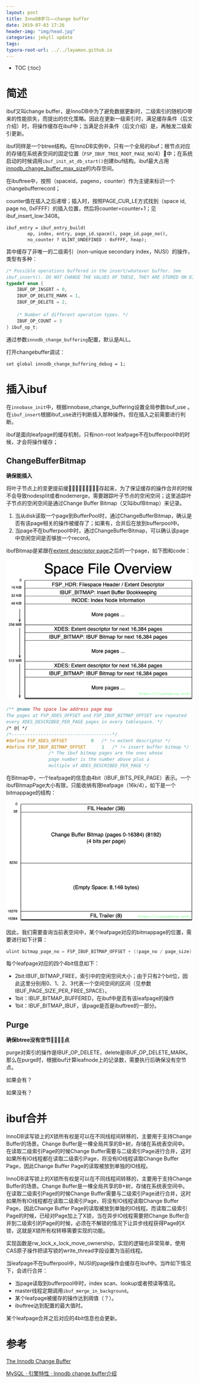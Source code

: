 ```yaml
---
layout: post
title: InnoDB学习——change buffer
date: 2019-07-03 17:26
header-img: "img/head.jpg"
categories: jekyll update
tags:
typora-root-url: ../../layamon.github.io
---
```

* TOC
{:toc}
# 简述

ibuf又叫change buffer，是InnoDB中为了避免数据更新时，二级索引的随机IO带来的性能损失，而提出的优化策略。因此在更新一级索引时，满足缓存条件（后文介绍）时，将操作缓存在ibuf中；当满足合并条件（后文介绍）是，再触发二级索引更新。

ibuf同样是一个btree结构。在InnoDB实例中，只有一个全局的ibuf；根节点对应的存储在系统表空间的固定位置（`FSP_IBUF_TREE_ROOT_PAGE_NO`/4）中；在系统启动的时候调用`ibuf_init_at_db_start()`创建ibuf结构。ibuf最大占用 [innodb_change_buffer_max_size](http://dev.mysql.com/doc/refman/5.7/en/innodb-parameters.html#sysvar_innodb_change_buffer_max_size)的内存空间。

在ibuftree中，按照（spaceid，pageno，counter）作为主键来标识一个changebufferrecord；

counter值在插入之后递增；插入时，按照PAGE_CUR_LE方式找到（space id, page no, 0xFFFF）的插入位置，然后将counter=counter+1；见ibuf_insert_low:3408。

```
ibuf_entry = ibuf_entry_build(
		op, index, entry, page_id.space(), page_id.page_no(),
		no_counter ? ULINT_UNDEFINED : 0xFFFF, heap);
```

其中缓存了非唯一的二级索引（non-unique secondary index，NUSI）的操作，类型有多种：

```c
/* Possible operations buffered in the insert/whatever buffer. See
ibuf_insert(). DO NOT CHANGE THE VALUES OF THESE, THEY ARE STORED ON DISK. */
typedef enum {
	IBUF_OP_INSERT = 0,
	IBUF_OP_DELETE_MARK = 1,
	IBUF_OP_DELETE = 2,

	/* Number of different operation types. */
	IBUF_OP_COUNT = 3
} ibuf_op_t;
```

通过参数`innodb_change_buffering`配置，默认是ALL。

打开changebuffer调试：

```
set global innodb_change_buffering_debug = 1;
```

# 插入ibuf

在`innobase_init`中，根据innobase_change_buffering设置全局参数ibuf_use 。在`ibuf_insert`根据ibuf_use进行判断插入那种操作。但在插入之前需要进行判断。

ibuf是面向leafpage的缓存机制，只有non-root leafpage不在bufferpool中的时候，才会将操作缓存；

## ChangeBufferBitmap

**确保能插入**

将叶子节点上的变更提前缓存起来，为了保证缓存的操作合并的时候不会导致nodesplit或者nodemerge，需要跟踪叶子节点的空闲空间；这里追踪叶子节点的空闲空间是通过Change Buffer Bitmap（又叫ibufBitmap）来记录。

1. 当从disk读取一个page到BufferPool时，通过ChangeBufferBitmap，确认是否有该page相关的操作被缓存了；如果有，合并后在放到bufferpool中。
2. 当page不在bufferpool中时，通过ChangeBufferBitmap，可以确认该page中空闲空间是否够放一个record。

ibufBitmap是紧跟在[extent descriptor page](http://mysqlserverteam.com/extent-descriptor-page-of-innodb/)之后的一个page，如下图和code：

![image-20190704181942011](/image/space-file.png)

```c
/** @name The space low address page map
The pages at FSP_XDES_OFFSET and FSP_IBUF_BITMAP_OFFSET are repeated
every XDES_DESCRIBED_PER_PAGE pages in every tablespace. */
/* @{ */
/*--------------------------------------*/
#define FSP_XDES_OFFSET			0	/* !< extent descriptor */
#define FSP_IBUF_BITMAP_OFFSET		1	/* !< insert buffer bitmap */
				/* The ibuf bitmap pages are the ones whose
				page number is the number above plus a
				multiple of XDES_DESCRIBED_PER_PAGE */
```

在Bitmap中，一个leafpage的信息由4bit（IBUF_BITS_PER_PAGE）表示。一个ibufBitmapPage大小有限，只能收纳有限leafpage（16k/4），如下是一个bitmappage的结构：

![image-20190704203435668](/image/bitmap-page.png)

因此，我们需要查询当前表空间中，某个leafpage对应的bitmappage的位置，需要进行如下计算：

```c
ulint bitmap_page_no = FSP_IBUF_BITMAP_OFFSET + ((page_no / page_size) * page_size)
```

每个leafpage对应的四个4bit信息如下：

+ 2bit:IBUF_BITMAP_FREE，索引中的空闲空间大小；由于只有2个bit位，因此这里分别用0、1、2、3代表一个空间空间的区间（见参数IBUF_PAGE_SIZE_PER_FREE_SPACE）。
+ 1bit：IBUF_BITMAP_BUFFERED，在ibuf中是否有该leafpage的操作
+ 1bit：IBUF_BITMAP_IBUF，该page是否是ibuftree的一部分。

## Purge

**确保btree没有空节点**

purge对索引的操作是IBUF_OP_DELETE，delete是IBUF_OP_DELETE_MARK。那么在purge时，根据ibuf计算leafnode上的记录数，需要执行后确保没有空节点。

如果会有？

如果没有？

# ibuf合并

InnoDB读写锁上的X锁所有权是可以在不同线程间转移的，主要用于支持Change Buffer的场景。Change Buffer是一棵全局共享的B+树，存储在系统表空间中。在读取二级索引Page的时候Change Buffer需要与二级索引Page进行合并，这时如果所有IO线程都在读取二级索引Page，将没有IO线程读取Change Buffer Page，因此Change Buffer Page的读取被放到单独的IO线程。

InnoDB读写锁上的X锁所有权是可以在不同线程间转移的，主要用于支持Change Buffer的场景。Change Buffer是一棵全局共享的B+树，存储在系统表空间中。在读取二级索引Page的时候Change Buffer需要与二级索引Page进行合并，这时如果所有IO线程都在读取二级索引Page，将没有IO线程读取Change Buffer Page，因此Change Buffer Page的读取被放到单独的IO线程。而读取二级索引Page的时候，已经对Page加上了X锁，当在异步IO线程需要把Change Buffer合并到二级索引的Page的时候，必须在不解锁的情况下让异步线程获得Page的X锁，这就是X锁所有权转移需要实现的功能。

实现函数是rw_lock_x_lock_move_ownership，实现的逻辑也非常简单，使用CAS原子操作把读写锁的write_thread字段设置为当前线程。

当leafpage不在bufferpool中，NUSI的page操作会缓存在ibuf中。当咋如下情况下，会进行合并：

+ 当page读取到bufferpool中时，index scan、lookup或者预读等情况。
+ master线程定期调用`ibuf_merge_in_background`。
+ 某个leafpage被缓存的操作达到阈值（？）。
+ ibuftree达到配置的最大值时。

某个leafpage合并之后对应的4bit信息也会更新。

# 参考

[The Innodb Change Buffer](https://mysqlserverteam.com/the-innodb-change-buffer/)

[MySQL · 引擎特性 · Innodb change buffer介绍](http://mysql.taobao.org/monthly/2015/07/01/)
